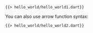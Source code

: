 <!--
title: Hello World
-->

<pre><code class="hljs dart">{{> hello_world/hello_world1.dart}}</code></pre>

You can also use arrow function syntax:

<pre><code class="hljs dart">{{> hello_world/hello_world2.dart}}</code></pre>


